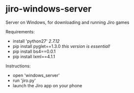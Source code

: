 # jiro-windows-server
Server on Windows, for downloading and running Jiro games

Requirements:
- install 'python27' _2.7.12_
- pip install pyglet==1.3.0 _this version is essential!_
- pip install bs4==0.0.1
- pip install lxml==4.1.1

Instructions:
- open 'windows_server'
- run 'jiro.py'
- launch the Jiro app on your phone
